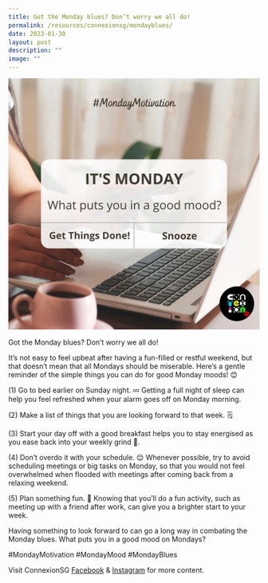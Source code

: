```yaml
---
title: Got the Monday blues? Don’t worry we all do!
permalink: /resources/connexionsg/mondayblues/
date: 2023-01-30
layout: post
description: ""
image: ""
---
```

![](/images/connexionsg/2023/328169517_5763646787087083_7699330758184854262_n.jpg)

Got the Monday blues? Don’t worry we all do!

It’s not easy to feel upbeat after having a fun-filled or restful weekend, but that doesn’t mean that all Mondays should be miserable. Here’s a gentle reminder of the simple things you can do for good Monday moods! 😊

(1) Go to bed earlier on Sunday night. 💤 Getting a full night of sleep can help you feel refreshed when your alarm goes off on Monday morning.

(2) Make a list of things that you are looking forward to that week. 🗒️

(3) Start your day off with a good breakfast helps you to stay energised as you ease back into your weekly grind 🍴.

(4) Don’t overdo it with your schedule. 😌 Whenever possible, try to avoid scheduling meetings or big tasks on Monday, so that you would not feel overwhelmed when flooded with meetings after coming back from a relaxing weekend.

(5) Plan something fun. 👭 Knowing that you’ll do a fun activity, such as meeting up with a friend after work, can give you a brighter start to your week.

Having something to look forward to can go a long way in combating the Monday blues. What puts you in a good mood on Mondays?

#MondayMotivation #MondayMood #MondayBlues

Visit ConnexionSG [Facebook](https://www.facebook.com/ConnexionSG) & [Instagram](https://www.instagram.com/connexionsg/) for more content.